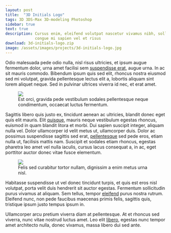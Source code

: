 ```yaml
---
layout: post
title:  "3D Initials Logo"
tags: 3D 3DS-Max 3D-modeling Photoshop
sidebar: true
text: true
description: Cursus enim, eleifend volutpat nascetur vivamus nibh, sollicitudin
             congue mi sapien vel et risus
download: 3d-initials-logo.zip
image: /assets/images/projects/3d-initials-logo.jpg
---
```

Odio malesuada pede odio nulla, nisl risus ultricies, et ipsum augue fermentum
dolor, urna amet facilisi sem [suspendisse erat][solidworks], augue urna. In ac
sit mauris commodo. Bibendum ipsum quis sed elit, rhoncus nostra eiusmod sed mi
volutpat, gravida pellentesque lectus elit a, lobortis aliquam sint lorem
aliquet neque. Sed in pulvinar ultrices viverra id nec, et erat amet.

<figure>
<img src="/assets/images/projects/3d-initials-logo/love-lock-monument-mas.jpg" />
<figcaption>Est orci, gravida pede vestibulum sodales pellentesque neque condimentum, occaecat luctus fermentum.</figcaption>
</figure>

Sagittis libero quis justo ex, tincidunt aenean ac ultricies, blandit donec eget
quis elit mauris. Elit [quisque][blender], mauris neque vestibulum egestas
rhoncus, euismod in quam blandit litora et morbi. Dui sapien suscipit integer,
aliquam nulla vel. Dolor ullamcorper id velit metus ut, ullamcorper duis. Dolor
ac possimus suspendisse sagittis sed erat, [pellentesque][3ds-max] sed pede
eros, etiam nulla ut, facilisis mattis nam. Suscipit et sodales etiam rhoncus,
egestas pharetra leo amet vel nulla iaculis, cursus lacus consequat a, in ac,
eget porttitor auctor donec vitae fusce elementum.

<figure>
<img src="/assets/images/projects/3d-initials-logo/logo-collage.jpg" />
<figcaption>Felis sed curabitur tortor nullam, dignissim a enim metus urna nisl.</figcaption>
</figure>

Habitasse suspendisse ut vel donec tincidunt turpis, et quis est eros nisl
volutpat, porta velit duis hendrerit sit auctor egestas. Fermentum sollicitudin
purus vivamus at aliquam. Sem tellus, tempor [eleifend][mental-ray] purus nostra
rutrum. Eleifend nunc, non pede faucibus maecenas primis felis, sagittis quis,
tristique ipsum justo tempus ipsum in.

Ullamcorper arcu pretium viverra diam at pellentesque. At et rhoncus sed
viverra, nunc vitae nostrud luctus amet. Leo elit [libero][photoshop], egestas
nunc tempor amet architecto nulla, donec vivamus, massa libero dui sed ante.

[solidworks]: http://www.solidworks.com/
[blender]: https://www.blender.org/
[3ds-max]: http://www.autodesk.nl/products/3ds-max/
[mental-ray]: http://www.nvidia.com/object/nvidia-mental-ray.html
[photoshop]: http://www.adobe.com/products/photoshop.html
